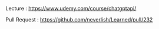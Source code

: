 Lecture : https://www.udemy.com/course/chatgptapi/

Pull Request : https://github.com/neverlish/Learned/pull/232

